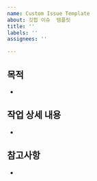 ```yaml
---
name: Custom Issue Template
about: 깃헙 이슈  템플릿
title: ''
labels: ''
assignees: ''

---
```


## 목적
* 
## 작업 상세 내용
* 
## 참고사항
*
